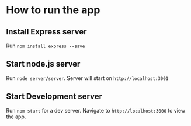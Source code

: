 # How to run the app

## Install Express server

Run `npm install express --save`

## Start node.js server

Run `node server/server`. Server will start on `http://localhost:3001`

## Start Development server

Run `npm start` for a dev server. Navigate to `http://localhost:3000` to view the app.
